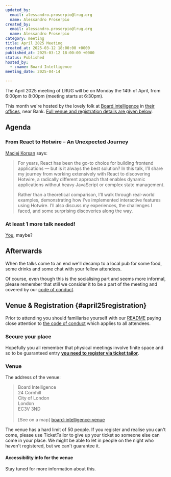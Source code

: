 ```yaml
---
updated_by:
  email: alessandro.proserpio@lrug.org
  name: Alessandro Proserpio
created_by:
  email: alessandro.proserpio@lrug.org
  name: Alessandro Proserpio
category: meeting
title: April 2025 Meeting
created_at: 2025-03-12 18:00:00 +0000
published_at: 2025-03-12 18:00:00 +0000
status: Published
hosted_by:
  - :name: Board Intelligence
meeting_date: 2025-04-14

---
```


The April 2025 meeting of LRUG will be on Monday the 14th of
April, from 6:00pm to 8:00pm (meeting starts at 6:30pm).

This month we're hosted by the lovely folk at [Board intelligence](https://www.boardintelligence.com/)
in [their offices][board-intelligence-venue], near Bank. [Full venue and
registration details are given below](#april25registration).

## Agenda

### From React to Hotwire – An Unexpected Journey

[Maciej Korsan](https://www.linkedin.com/in/maciejkorsan/) says:

> For years, React has been the go-to choice for building frontend applications
> — but is it always the best solution? In this talk, I’ll share my journey from
> working extensively with React to discovering Hotwire, a radically different
> approach that enables dynamic applications without heavy JavaScript or complex
> state management.
>
> Rather than a theoretical comparison, I’ll walk through real-world examples,
> demonstrating how I’ve implemented interactive features using Hotwire. I’ll
> also discuss my experiences, the challenges I faced, and some surprising
> discoveries along the way.

### At least 1 more talk needed!

[You](mailto:talks@lrug.org), maybe?

## Afterwards

When the talks come to an end we'll decamp to a local pub for some food, some
drinks and some chat with your fellow attendees.

Of course, even though this is the socialising part and seems more
informal, please remember that still we consider it to be a part of the
meeting and covered by our [code of conduct](http://readme.lrug.org/#code-of-conduct).

## Venue & Registration {#april25registration}

Prior to attending you should familiarise yourself with our
[README](http://readme.lrug.org/) paying close attention to [the code of
conduct](http://readme.lrug.org/#code-of-conduct) which applies to all
attendees.

### Secure your place

Hopefully you all remember that physical meetings involve finite space and so to be guaranteed entry **[you need to register via ticket tailor][april2025-ticket-tailor]**.

### Venue

The address of the venue:

> Board Intelligence<br/>24 Cornhill<br/>City of London<br/>London<br/>EC3V 3ND<br/><br/>[See on a map]
[board-intelligence-venue]

The venue has a hard limit of 50 people. If you register and realise you can't come, please use TicketTailor to give up your
ticket so someone else can come in your place.  We might be able to let in
people on the night who haven't registered, but we can't guarantee it.


#### Accessibility info for the venue

Stay tuned for more information about this.

[april2025-ticket-tailor]: https://buytickets.at/lrug/1626542
[board-intelligence-venue]: https://maps.app.goo.gl/b4Gob8wvdKHtjtVu6
